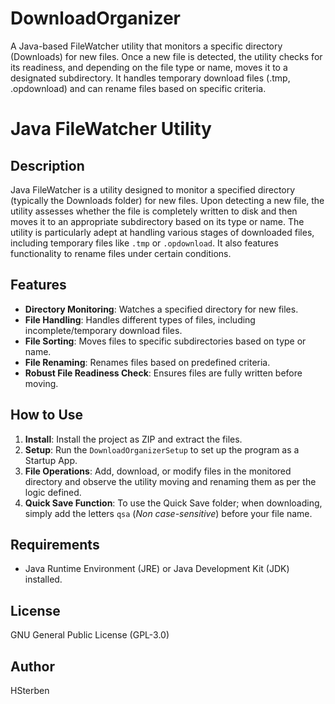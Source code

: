 # DownloadOrganizer
A Java-based FileWatcher utility that monitors a specific directory (Downloads) for new files. Once a new file is detected, the utility checks for its readiness, and depending on the file type or name, moves it to a designated subdirectory. It handles temporary download files (.tmp, .opdownload) and can rename files based on specific criteria.

# Java FileWatcher Utility

## Description
Java FileWatcher is a utility designed to monitor a specified directory (typically the Downloads folder) for new files. Upon detecting a new file, the utility assesses whether the file is completely written to disk and then moves it to an appropriate subdirectory based on its type or name. The utility is particularly adept at handling various stages of downloaded files, including temporary files like `.tmp` or `.opdownload`. It also features functionality to rename files under certain conditions.

## Features
- **Directory Monitoring**: Watches a specified directory for new files.
- **File Handling**: Handles different types of files, including incomplete/temporary download files.
- **File Sorting**: Moves files to specific subdirectories based on type or name.
- **File Renaming**: Renames files based on predefined criteria.
- **Robust File Readiness Check**: Ensures files are fully written before moving.

## How to Use
1. **Install**: Install the project as ZIP and extract the files.
2. **Setup**: Run the `DownloadOrganizerSetup` to set up the program as a Startup App.
3. **File Operations**: Add, download, or modify files in the monitored directory and observe the utility moving and renaming them as per the logic defined.
4. **Quick Save Function**: To use the Quick Save folder; when downloading, simply add the letters `qsa` (*Non case-sensitive*) before your file name.

## Requirements
- Java Runtime Environment (JRE) or Java Development Kit (JDK) installed.

## License
GNU General Public License (GPL-3.0)

## Author
HSterben
